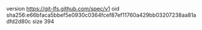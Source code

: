 version https://git-lfs.github.com/spec/v1
oid sha256:e66bfaca5bbef5e0930c0364fcef87ef11760a429bb03207238aa81adfd2d80c
size 394
